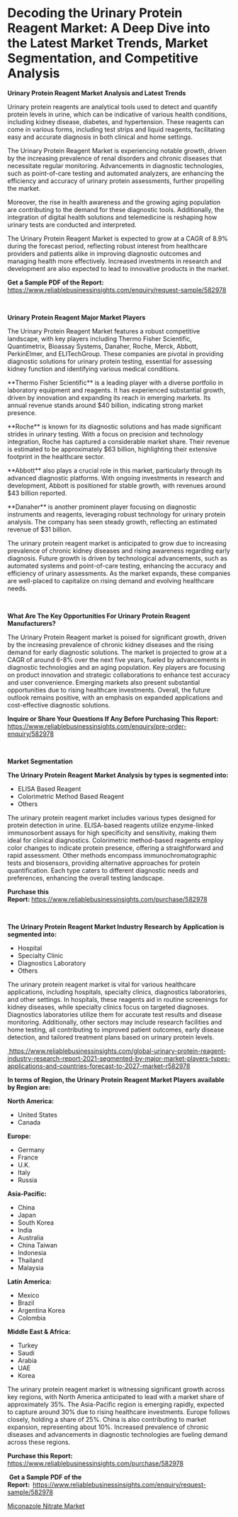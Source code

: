 <p><h1>Decoding the Urinary Protein Reagent Market: A Deep Dive into the Latest Market Trends, Market Segmentation, and Competitive Analysis</h1></p><p><strong>Urinary Protein Reagent Market Analysis and Latest Trends</strong></p>
<p><p>Urinary protein reagents are analytical tools used to detect and quantify protein levels in urine, which can be indicative of various health conditions, including kidney disease, diabetes, and hypertension. These reagents can come in various forms, including test strips and liquid reagents, facilitating easy and accurate diagnosis in both clinical and home settings.</p><p>The Urinary Protein Reagent Market is experiencing notable growth, driven by the increasing prevalence of renal disorders and chronic diseases that necessitate regular monitoring. Advancements in diagnostic technologies, such as point-of-care testing and automated analyzers, are enhancing the efficiency and accuracy of urinary protein assessments, further propelling the market.</p><p>Moreover, the rise in health awareness and the growing aging population are contributing to the demand for these diagnostic tools. Additionally, the integration of digital health solutions and telemedicine is reshaping how urinary tests are conducted and interpreted.</p><p>The Urinary Protein Reagent Market is expected to grow at a CAGR of 8.9% during the forecast period, reflecting robust interest from healthcare providers and patients alike in improving diagnostic outcomes and managing health more effectively. Increased investments in research and development are also expected to lead to innovative products in the market.</p></p>
<p><strong>Get a Sample PDF of the Report:&nbsp;</strong> <a href="https://www.reliablebusinessinsights.com/enquiry/request-sample/582978?utm_campaign=2983&utm_medium=2&utm_source=Github&utm_content=ia&utm_term=23032025&utm_id=urinary-protein-reagent">https://www.reliablebusinessinsights.com/enquiry/request-sample/582978</a></p>
<p>&nbsp;</p>
<p><strong>Urinary Protein Reagent Major Market Players</strong></p>
<p><p>The Urinary Protein Reagent Market features a robust competitive landscape, with key players including Thermo Fisher Scientific, Quantimetrix, Bioassay Systems, Danaher, Roche, Merck, Abbott, PerkinElmer, and ELITechGroup. These companies are pivotal in providing diagnostic solutions for urinary protein testing, essential for assessing kidney function and identifying various medical conditions.</p><p>**Thermo Fisher Scientific** is a leading player with a diverse portfolio in laboratory equipment and reagents. It has experienced substantial growth, driven by innovation and expanding its reach in emerging markets. Its annual revenue stands around $40 billion, indicating strong market presence.</p><p>**Roche** is known for its diagnostic solutions and has made significant strides in urinary testing. With a focus on precision and technology integration, Roche has captured a considerable market share. Their revenue is estimated to be approximately $63 billion, highlighting their extensive footprint in the healthcare sector.</p><p>**Abbott** also plays a crucial role in this market, particularly through its advanced diagnostic platforms. With ongoing investments in research and development, Abbott is positioned for stable growth, with revenues around $43 billion reported.</p><p>**Danaher** is another prominent player focusing on diagnostic instruments and reagents, leveraging robust technology for urinary protein analysis. The company has seen steady growth, reflecting an estimated revenue of $31 billion.</p><p>The urinary protein reagent market is anticipated to grow due to increasing prevalence of chronic kidney diseases and rising awareness regarding early diagnosis. Future growth is driven by technological advancements, such as automated systems and point-of-care testing, enhancing the accuracy and efficiency of urinary assessments. As the market expands, these companies are well-placed to capitalize on rising demand and evolving healthcare needs.</p></p>
<p>&nbsp;</p>
<p><strong>What Are The Key Opportunities For Urinary Protein Reagent Manufacturers?</strong></p>
<p><p>The Urinary Protein Reagent market is poised for significant growth, driven by the increasing prevalence of chronic kidney diseases and the rising demand for early diagnostic solutions. The market is projected to grow at a CAGR of around 6-8% over the next five years, fueled by advancements in diagnostic technologies and an aging population. Key players are focusing on product innovation and strategic collaborations to enhance test accuracy and user convenience. Emerging markets also present substantial opportunities due to rising healthcare investments. Overall, the future outlook remains positive, with an emphasis on expanded applications and cost-effective diagnostic solutions.</p></p>
<p><strong>Inquire or Share Your Questions If Any Before Purchasing This Report:</strong> <a href="https://www.reliablebusinessinsights.com/enquiry/pre-order-enquiry/582978?utm_campaign=2983&utm_medium=2&utm_source=Github&utm_content=ia&utm_term=23032025&utm_id=urinary-protein-reagent">https://www.reliablebusinessinsights.com/enquiry/pre-order-enquiry/582978</a></p>
<p>&nbsp;</p>
<p><strong>Market Segmentation</strong></p>
<p><strong>The Urinary Protein Reagent Market Analysis by types is segmented into:</strong></p>
<p><ul><li>ELISA Based Reagent</li><li>Colorimetric Method Based Reagent</li><li>Others</li></ul></p>
<p><p>The urinary protein reagent market includes various types designed for protein detection in urine. ELISA-based reagents utilize enzyme-linked immunosorbent assays for high specificity and sensitivity, making them ideal for clinical diagnostics. Colorimetric method-based reagents employ color changes to indicate protein presence, offering a straightforward and rapid assessment. Other methods encompass immunochromatographic tests and biosensors, providing alternative approaches for protein quantification. Each type caters to different diagnostic needs and preferences, enhancing the overall testing landscape.</p></p>
<p><strong>Purchase this Report:&nbsp;</strong><a href="https://www.reliablebusinessinsights.com/purchase/582978?utm_campaign=2983&utm_medium=2&utm_source=Github&utm_content=ia&utm_term=23032025&utm_id=urinary-protein-reagent">https://www.reliablebusinessinsights.com/purchase/582978</a></p>
<p>&nbsp;</p>
<p><strong>The Urinary Protein Reagent Market Industry Research by Application is segmented into:</strong></p>
<p><ul><li>Hospital</li><li>Specialty Clinic</li><li>Diagnostics Laboratory</li><li>Others</li></ul></p>
<p><p>The urinary protein reagent market is vital for various healthcare applications, including hospitals, specialty clinics, diagnostics laboratories, and other settings. In hospitals, these reagents aid in routine screenings for kidney diseases, while specialty clinics focus on targeted diagnoses. Diagnostics laboratories utilize them for accurate test results and disease monitoring. Additionally, other sectors may include research facilities and home testing, all contributing to improved patient outcomes, early disease detection, and tailored treatment plans based on urinary protein levels.</p></p>
<p><a href="https://www.reliablebusinessinsights.com/global-urinary-protein-reagent-industry-research-report-2021-segmented-by-major-market-players-types-applications-and-countries-forecast-to-2027-market-r582978?utm_campaign=2983&utm_medium=2&utm_source=Github&utm_content=ia&utm_term=23032025&utm_id=urinary-protein-reagent">&nbsp;https://www.reliablebusinessinsights.com/global-urinary-protein-reagent-industry-research-report-2021-segmented-by-major-market-players-types-applications-and-countries-forecast-to-2027-market-r582978</a></p>
<p><strong>In terms of Region, the Urinary Protein Reagent Market Players available by Region are:</strong></p>
<p>
    <p> <strong> North America: </strong>
        <ul>
            <li>United States</li>
            <li>Canada</li>
        </ul>
        </p> 
    <p> <strong> Europe: </strong>
        <ul>
            <li>Germany</li>
            <li>France</li>
            <li>U.K.</li>
            <li>Italy</li>
            <li>Russia</li>
        </ul>
        </p> 
    <p> <strong> Asia-Pacific: </strong>
        <ul>
            <li>China</li>
            <li>Japan</li>
            <li>South Korea</li>
            <li>India</li>
            <li>Australia</li>
            <li>China Taiwan</li>
            <li>Indonesia</li>
            <li>Thailand</li>
            <li>Malaysia</li>
        </ul>
        </p> 
    <p> <strong> Latin America: </strong>
        <ul>
            <li>Mexico</li>
            <li>Brazil</li>
            <li>Argentina Korea</li>
            <li>Colombia</li>
        </ul>
        </p> 
    <p> <strong> Middle East & Africa: </strong>
        <ul>
            <li>Turkey</li>
            <li>Saudi</li>
            <li>Arabia</li>
            <li>UAE</li>
            <li>Korea</li>
        </ul>
    </p>
    </p>
<p><p>The urinary protein reagent market is witnessing significant growth across key regions, with North America anticipated to lead with a market share of approximately 35%. The Asia-Pacific region is emerging rapidly, expected to capture around 30% due to rising healthcare investments. Europe follows closely, holding a share of 25%. China is also contributing to market expansion, representing about 10%. Increased prevalence of chronic diseases and advancements in diagnostic technologies are fueling demand across these regions.</p></p>
<p><strong>Purchase this Report: </strong><a href="https://www.reliablebusinessinsights.com/purchase/582978?utm_campaign=2983&utm_medium=2&utm_source=Github&utm_content=ia&utm_term=23032025&utm_id=urinary-protein-reagent">https://www.reliablebusinessinsights.com/purchase/582978</a></p>
<p>&nbsp;<strong>Get a Sample PDF of the Report:&nbsp;&nbsp;</strong><a href="https://www.reliablebusinessinsights.com/enquiry/request-sample/582978?utm_campaign=2983&utm_medium=2&utm_source=Github&utm_content=ia&utm_term=23032025&utm_id=urinary-protein-reagent">https://www.reliablebusinessinsights.com/enquiry/request-sample/582978</a></p>
<p><strong></strong></p>
<p><p><a href="https://github.com/shewlisapsai/Market-Research-Report-List-1/blob/main/miconazole-nitrate-market.md?utm_campaign=2983&utm_medium=2&utm_source=Github&utm_content=ia&utm_term=23032025&utm_id=urinary-protein-reagent">Miconazole Nitrate Market</a></p></p>